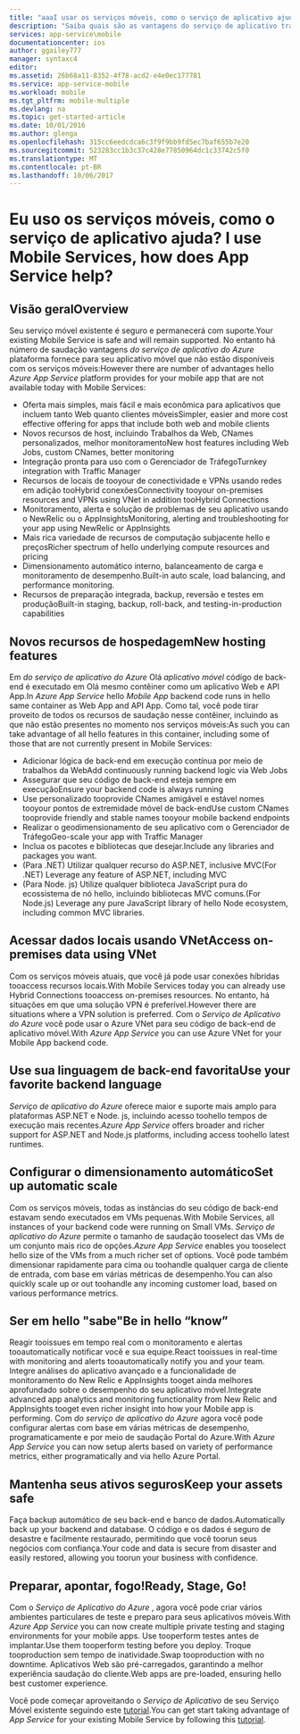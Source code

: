 ```yaml
---
title: "aaaI usar os serviços móveis, como o serviço de aplicativo ajuda?"
description: "Saiba quais são as vantagens do serviço de aplicativo traz tooyour projetos de serviços móveis existentes."
services: app-service\mobile
documentationcenter: ios
author: ggailey777
manager: syntaxc4
editor: 
ms.assetid: 26b68a11-8352-4f78-acd2-e4e0ec177781
ms.service: app-service-mobile
ms.workload: mobile
ms.tgt_pltfrm: mobile-multiple
ms.devlang: na
ms.topic: get-started-article
ms.date: 10/01/2016
ms.author: glenga
ms.openlocfilehash: 315cc6eedcdca6c3f9f9bb9fd5ec7baf655b7e20
ms.sourcegitcommit: 523283cc1b3c37c428e77850964dc1c33742c5f0
ms.translationtype: MT
ms.contentlocale: pt-BR
ms.lasthandoff: 10/06/2017
---
```

# <span data-ttu-id="dfd3b-103"><a name="getting-started"> </a>Eu uso os serviços móveis, como o serviço de aplicativo ajuda?</span><span class="sxs-lookup"><span data-stu-id="dfd3b-103"><a name="getting-started"> </a>I use Mobile Services, how does App Service help?</span></span>
## <a name="overview"></a><span data-ttu-id="dfd3b-104">Visão geral</span><span class="sxs-lookup"><span data-stu-id="dfd3b-104">Overview</span></span>
<span data-ttu-id="dfd3b-105">Seu serviço móvel existente é seguro e permanecerá com suporte.</span><span class="sxs-lookup"><span data-stu-id="dfd3b-105">Your existing Mobile Service is safe and will remain supported.</span></span> <span data-ttu-id="dfd3b-106">No entanto há número de saudação vantagens *do serviço de aplicativo do Azure* plataforma fornece para seu aplicativo móvel que não estão disponíveis com os serviços móveis:</span><span class="sxs-lookup"><span data-stu-id="dfd3b-106">However there are number of advantages hello *Azure App Service* platform provides for your mobile app that are not available today with Mobile Services:</span></span>

* <span data-ttu-id="dfd3b-107">Oferta mais simples, mais fácil e mais econômica para aplicativos que incluem tanto Web quanto clientes móveis</span><span class="sxs-lookup"><span data-stu-id="dfd3b-107">Simpler, easier and more cost effective offering for apps that include both web and mobile clients</span></span>
* <span data-ttu-id="dfd3b-108">Novos recursos de host, incluindo Trabalhos da Web, CNames personalizados, melhor monitoramento</span><span class="sxs-lookup"><span data-stu-id="dfd3b-108">New host features including Web Jobs, custom CNames, better monitoring</span></span>
* <span data-ttu-id="dfd3b-109">Integração pronta para uso com o Gerenciador de Tráfego</span><span class="sxs-lookup"><span data-stu-id="dfd3b-109">Turnkey integration with Traffic Manager</span></span>
* <span data-ttu-id="dfd3b-110">Recursos de locais de tooyour de conectividade e VPNs usando redes em adição tooHybrid conexões</span><span class="sxs-lookup"><span data-stu-id="dfd3b-110">Connectivity tooyour on-premises resources and VPNs using VNet in addition tooHybrid Connections</span></span>
* <span data-ttu-id="dfd3b-111">Monitoramento, alerta e solução de problemas de seu aplicativo usando o NewRelic ou o AppInsights</span><span class="sxs-lookup"><span data-stu-id="dfd3b-111">Monitoring, alerting and  troubleshooting for your app using NewRelic or AppInsights</span></span>
* <span data-ttu-id="dfd3b-112">Mais rica variedade de recursos de computação subjacente hello e preços</span><span class="sxs-lookup"><span data-stu-id="dfd3b-112">Richer spectrum of hello underlying compute resources and pricing</span></span>
* <span data-ttu-id="dfd3b-113">Dimensionamento automático interno, balanceamento de carga e monitoramento de desempenho.</span><span class="sxs-lookup"><span data-stu-id="dfd3b-113">Built-in auto scale, load balancing, and performance monitoring.</span></span>
* <span data-ttu-id="dfd3b-114">Recursos de preparação integrada, backup, reversão e testes em produção</span><span class="sxs-lookup"><span data-stu-id="dfd3b-114">Built-in staging, backup, roll-back, and testing-in-production capabilities</span></span>

## <a name="new-hosting-features"></a><span data-ttu-id="dfd3b-115">Novos recursos de hospedagem</span><span class="sxs-lookup"><span data-stu-id="dfd3b-115">New hosting features</span></span>
<span data-ttu-id="dfd3b-116">Em *do serviço de aplicativo do Azure* Olá *aplicativo móvel* código de back-end é executado em Olá mesmo contêiner como um aplicativo Web e API App.</span><span class="sxs-lookup"><span data-stu-id="dfd3b-116">In *Azure App Service* hello *Mobile App* backend code runs in hello same container as Web App and API App.</span></span> <span data-ttu-id="dfd3b-117">Como tal, você pode tirar proveito de todos os recursos de saudação nesse contêiner, incluindo as que não estão presentes no momento nos serviços móveis:</span><span class="sxs-lookup"><span data-stu-id="dfd3b-117">As such you can take advantage of all hello features in this container, including some of those that are not currently present in Mobile Services:</span></span>

* <span data-ttu-id="dfd3b-118">Adicionar lógica de back-end em execução contínua por meio de trabalhos da Web</span><span class="sxs-lookup"><span data-stu-id="dfd3b-118">Add continuously running backend logic via Web Jobs</span></span>
* <span data-ttu-id="dfd3b-119">Assegurar que seu código de back-end esteja sempre em execução</span><span class="sxs-lookup"><span data-stu-id="dfd3b-119">Ensure your backend code is always running</span></span>
* <span data-ttu-id="dfd3b-120">Use personalizado tooprovide CNames amigável e estável nomes tooyour pontos de extremidade móvel de back-end</span><span class="sxs-lookup"><span data-stu-id="dfd3b-120">Use custom CNames tooprovide friendly and stable names tooyour mobile backend endpoints</span></span>
* <span data-ttu-id="dfd3b-121">Realizar o geodimensionamento de seu aplicativo com o Gerenciador de Tráfego</span><span class="sxs-lookup"><span data-stu-id="dfd3b-121">Geo-scale your app with Traffic Manager</span></span>
* <span data-ttu-id="dfd3b-122">Inclua os pacotes e bibliotecas que desejar.</span><span class="sxs-lookup"><span data-stu-id="dfd3b-122">Include any libraries and packages you want.</span></span>
* <span data-ttu-id="dfd3b-123">(Para .NET) Utilizar qualquer recurso do ASP.NET, inclusive MVC</span><span class="sxs-lookup"><span data-stu-id="dfd3b-123">(For .NET) Leverage any feature of ASP.NET, including MVC</span></span>
* <span data-ttu-id="dfd3b-124">(Para Node. js) Utilize qualquer biblioteca JavaScript pura do ecossistema de nó hello, incluindo bibliotecas MVC comuns.</span><span class="sxs-lookup"><span data-stu-id="dfd3b-124">(For Node.js) Leverage any pure JavaScript library of hello Node ecosystem, including common MVC libraries.</span></span>

## <a name="access-on-premises-data-using-vnet"></a><span data-ttu-id="dfd3b-125">Acessar dados locais usando VNet</span><span class="sxs-lookup"><span data-stu-id="dfd3b-125">Access on-premises data using VNet</span></span>
<span data-ttu-id="dfd3b-126">Com os serviços móveis atuais, que você já pode usar conexões híbridas tooaccess recursos locais.</span><span class="sxs-lookup"><span data-stu-id="dfd3b-126">With Mobile Services today you can already use Hybrid Connections tooaccess on-premises resources.</span></span> <span data-ttu-id="dfd3b-127">No entanto, há situações em que uma solução VPN é preferível.</span><span class="sxs-lookup"><span data-stu-id="dfd3b-127">However there are situations where a VPN solution is preferred.</span></span> <span data-ttu-id="dfd3b-128">Com o *Serviço de Aplicativo do Azure* você pode usar o Azure VNet para seu código de back-end de aplicativo móvel.</span><span class="sxs-lookup"><span data-stu-id="dfd3b-128">With *Azure App Service* you can use Azure VNet for your Mobile App backend code.</span></span>

## <a name="use-your-favorite-backend-language"></a><span data-ttu-id="dfd3b-129">Use sua linguagem de back-end favorita</span><span class="sxs-lookup"><span data-stu-id="dfd3b-129">Use your favorite backend language</span></span>
<span data-ttu-id="dfd3b-130">*Serviço de aplicativo do Azure* oferece maior e suporte mais amplo para plataformas ASP.NET e Node. js, incluindo acesso toohello tempos de execução mais recentes.</span><span class="sxs-lookup"><span data-stu-id="dfd3b-130">*Azure App Service* offers broader and richer support for ASP.NET and Node.js platforms, including access toohello latest runtimes.</span></span>

## <a name="set-up-automatic-scale"></a><span data-ttu-id="dfd3b-131">Configurar o dimensionamento automático</span><span class="sxs-lookup"><span data-stu-id="dfd3b-131">Set up automatic scale</span></span>
<span data-ttu-id="dfd3b-132">Com os serviços móveis, todas as instâncias do seu código de back-end estavam sendo executados em VMs pequenas.</span><span class="sxs-lookup"><span data-stu-id="dfd3b-132">With Mobile Services, all instances of your backend code were running on Small VMs.</span></span> <span data-ttu-id="dfd3b-133">*Serviço de aplicativo do Azure* permite o tamanho de saudação tooselect das VMs de um conjunto mais rico de opções.</span><span class="sxs-lookup"><span data-stu-id="dfd3b-133">*Azure App Service* enables you tooselect hello size of the VMs from a much richer set of options.</span></span> <span data-ttu-id="dfd3b-134">Você pode também dimensionar rapidamente para cima ou toohandle qualquer carga de cliente de entrada, com base em várias métricas de desempenho.</span><span class="sxs-lookup"><span data-stu-id="dfd3b-134">You can also  quickly scale up or out toohandle any incoming customer load, based on various performance metrics.</span></span>

## <a name="be-in-hello-know"></a><span data-ttu-id="dfd3b-135">Ser em hello "sabe"</span><span class="sxs-lookup"><span data-stu-id="dfd3b-135">Be in hello “know”</span></span>
<span data-ttu-id="dfd3b-136">Reagir tooissues em tempo real com o monitoramento e alertas tooautomatically notificar você e sua equipe.</span><span class="sxs-lookup"><span data-stu-id="dfd3b-136">React tooissues in real-time with monitoring and alerts tooautomatically notify you and your team.</span></span> <span data-ttu-id="dfd3b-137">Integre análises do aplicativo avançado e a funcionalidade de monitoramento do New Relic e AppInsights tooget ainda melhores aprofundado sobre o desempenho do seu aplicativo móvel.</span><span class="sxs-lookup"><span data-stu-id="dfd3b-137">Integrate advanced app analytics and monitoring functionality from New Relic and AppInsights tooget even richer insight into how your Mobile app is performing.</span></span> <span data-ttu-id="dfd3b-138">Com *do serviço de aplicativo do Azure* agora você pode configurar alertas com base em várias métricas de desempenho, programaticamente e por meio de saudação Portal do Azure.</span><span class="sxs-lookup"><span data-stu-id="dfd3b-138">With *Azure App Service* you can now setup alerts based on variety of performance metrics, either programatically and via hello Azure Portal.</span></span>

## <a name="keep-your-assets-safe"></a><span data-ttu-id="dfd3b-139">Mantenha seus ativos seguros</span><span class="sxs-lookup"><span data-stu-id="dfd3b-139">Keep your assets safe</span></span>
<span data-ttu-id="dfd3b-140">Faça backup automático de seu back-end e banco de dados.</span><span class="sxs-lookup"><span data-stu-id="dfd3b-140">Automatically back up your backend and database.</span></span> <span data-ttu-id="dfd3b-141">O código e os dados é seguro de desastre e facilmente restaurado, permitindo que você toorun seus negócios com confiança.</span><span class="sxs-lookup"><span data-stu-id="dfd3b-141">Your code and data is secure from disaster and easily restored, allowing you toorun your business with confidence.</span></span>

## <a name="ready-stage-go"></a><span data-ttu-id="dfd3b-142">Preparar, apontar, fogo!</span><span class="sxs-lookup"><span data-stu-id="dfd3b-142">Ready, Stage, Go!</span></span>
<span data-ttu-id="dfd3b-143">Com o *Serviço de Aplicativo do Azure* , agora você pode criar vários ambientes particulares de teste e preparo para seus aplicativos móveis.</span><span class="sxs-lookup"><span data-stu-id="dfd3b-143">With *Azure App Service* you can now create multiple private testing and staging environments for your mobile apps.</span></span> <span data-ttu-id="dfd3b-144">Use tooperform testes antes de implantar.</span><span class="sxs-lookup"><span data-stu-id="dfd3b-144">Use them tooperform testing before you deploy.</span></span> <span data-ttu-id="dfd3b-145">Troque tooproduction sem tempo de inatividade.</span><span class="sxs-lookup"><span data-stu-id="dfd3b-145">Swap tooproduction with no downtime.</span></span> <span data-ttu-id="dfd3b-146">Aplicativos Web são pré-carregados, garantindo a melhor experiência saudação do cliente.</span><span class="sxs-lookup"><span data-stu-id="dfd3b-146">Web apps are pre-loaded, ensuring hello best customer experience.</span></span>

<span data-ttu-id="dfd3b-147">Você pode começar aproveitando o *Serviço de Aplicativo* de seu Serviço Móvel existente seguindo este [tutorial](app-service-mobile-migrating-from-mobile-services.md).</span><span class="sxs-lookup"><span data-stu-id="dfd3b-147">You can get start taking advantage of *App Service* for your existing Mobile Service by following this [tutorial](app-service-mobile-migrating-from-mobile-services.md).</span></span>
